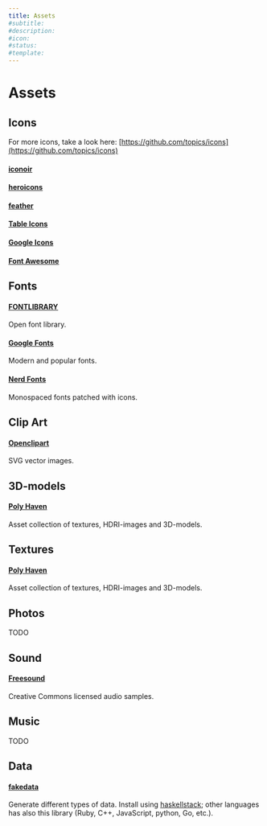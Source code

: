 ```yaml
---
title: Assets
#subtitle: 
#description: 
#icon: 
#status:
#template: 
---
```


# Assets

## Icons
For more icons, take a look here: [https://github.com/topics/icons](https://github.com/topics/icons)

#### [iconoir](https://iconoir.com/)

#### [heroicons](https://heroicons.com/)

#### [feather](https://feathericons.com/)

#### [Table Icons](https://tabler.io/icons)

#### [Google Icons](https://fonts.google.com/icons)

#### [Font Awesome](https://github.com/FortAwesome/Font-Awesome)

## Fonts

#### [FONTLIBRARY](https://fontlibrary.org/)
Open font library.

#### [Google Fonts](https://fonts.google.com/)
Modern and popular fonts.

#### [Nerd Fonts](https://www.nerdfonts.com/)
Monospaced fonts patched with icons.

## Clip Art

#### [Openclipart](https://openclipart.org/)
SVG vector images. 

## 3D-models

#### [Poly Haven](https://polyhaven.com/)
Asset collection of textures, HDRI-images and 3D-models.

## Textures

#### [Poly Haven](https://polyhaven.com/)
Asset collection of textures, HDRI-images and 3D-models.


## Photos
TODO

## Sound

#### [Freesound](https://freesound.org/)
Creative Commons licensed audio samples.

## Music
TODO

## Data

#### [fakedata](https://github.com/fakedata-haskell/fakedata)
Generate different types of data. Install using [haskellstack](https://docs.haskellstack.org/en/stable/#how-to-install-stack); other languages has also this library (Ruby, C++, JavaScript, python, Go, etc.).

